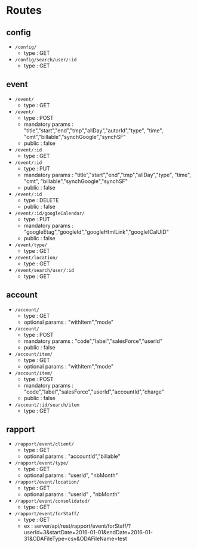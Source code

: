 # Routes

## config

* `/config/`
    * type : GET
* `/config/search/user/:id`
    * type : GET
 
## event

* `/event/`
    * type : GET
* `/event/`
    * type : POST
    * mandatory params : "title","start","end","tmp","allDay","autorId","type", "time", "cmt","billable","synchGoogle","synchSF"
    * public : false
* `/event/:id`
    * type : GET
* `/event/:id`
    * type : PUT
    * mandatory params : "title","start","end","tmp","allDay","type", "time", "cmt", "billable","synchGoogle","synchSF"
    * public : false
* `/event/:id`
    * type : DELETE
    * public : false
* `/event/:id/googleCalendar/`
    * type : PUT
    * mandatory params : "googleEtag","googleId","googleHtmlLink","googleICalUID"
    * public : false
* `/event/type/`
    * type : GET
* `/event/location/`
    * type : GET
* `/event/search/user/:id`
    * type : GET
    
## account

* `/account/`
    * type : GET
    * optional params : "withItem","mode"
* `/account/`
    * type : POST
    * mandatory params : "code","label","salesForce","userId"
    * public : false
* `/account/item/`
    * type : GET
    * optional params : "withItem","mode"
* `/account/item/`
    * type : POST
    * mandatory params : "code","label","salesForce","userId","accountId","charge"
    * public : false
* `/account/:id/search/item`
     * type : GET

## rapport

* `/rapport/event/client/`
    * type : GET
    * optional params : "accountId","billable"
* `/rapport/event/type/`
    * type : GET
    * optional params : "userId", "nbMonth"
* `/rapport/event/location/`
    * type : GET
    * optional params : "userId" , "nbMonth"
* `/rapport/event/consolidated/`
    * type : GET
* `/rapport/event/forStaff/`
    * type : GET
    * ex : server/api/rest/rapport/event/forStaff/?userId=3&startDate=2016-01-01&endDate=2016-01-31&ODAFileType=csv&ODAFileName=test

    

